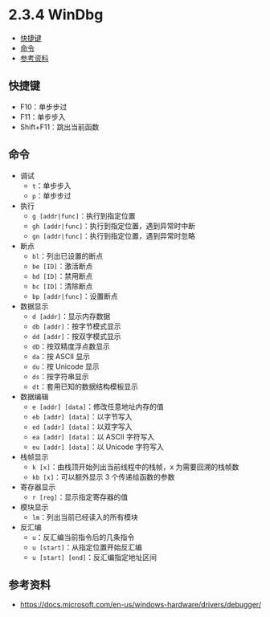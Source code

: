 # 2.3.4 WinDbg

- [快捷键](#快捷键)
- [命令](#命令)
- [参考资料](#参考资料)


## 快捷键
- F10：单步步过
- F11：单步步入
- Shift+F11：跳出当前函数


## 命令
- 调试
  - `t`：单步步入
  - `p`：单步步过
- 执行
  - `g [addr|func]`：执行到指定位置
  - `gh [addr|func]`：执行到指定位置，遇到异常时中断
  - `gn [addr|func]`：执行到指定位置，遇到异常时忽略
- 断点
  - `bl`：列出已设置的断点
  - `be [ID]`：激活断点
  - `bd [ID]`：禁用断点
  - `bc [ID]`：清除断点
  - `bp [addr|func]`：设置断点
- 数据显示
  - `d [addr]`：显示内存数据
  - `db [addr]`：按字节模式显示
  - `dd [addr]`：按双字模式显示
  - `dD`：按双精度浮点数显示
  - `da`：按 ASCII 显示
  - `du`：按 Unicode 显示
  - `ds`：按字符串显示
  - `dt`：套用已知的数据结构模板显示
- 数据编辑
  - `e [addr] [data]`：修改任意地址内存的值
  - `eb [addr] [data]`：以字节写入
  - `ed [addr] [data]`：以双字写入
  - `ea [addr] [data]`：以 ASCII 字符写入
  - `eu [addr] [data]`：以 Unicode 字符写入
- 栈帧显示
  - `k [x]`：由栈顶开始列出当前线程中的栈帧，x 为需要回溯的栈帧数
  - `kb [x]`：可以额外显示 3 个传递给函数的参数
- 寄存器显示
  - `r [reg]`：显示指定寄存器的值
- 模块显示
  - `lm`：列出当前已经读入的所有模块
- 反汇编
  - `u`：反汇编当前指令后的几条指令
  - `u [start]`：从指定位置开始反汇编
  - `u [start] [end]`：反汇编指定地址区间


## 参考资料
- https://docs.microsoft.com/en-us/windows-hardware/drivers/debugger/

